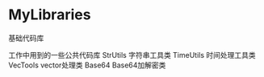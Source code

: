 MyLibraries
===========

基础代码库

工作中用到的一些公共代码库
StrUtils 字符串工具类
TimeUtils 时间处理工具类
VecTools vector处理类
Base64 Base64加解密类
